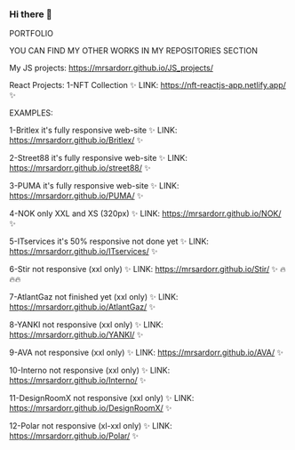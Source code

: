 ### Hi there 👋

PORTFOLIO    

YOU CAN FIND MY OTHER WORKS IN MY REPOSITORIES SECTION

My JS projects: https://mrsardorr.github.io/JS_projects/

React Projects:
1-NFT Collection ✨ LINK: https://nft-reactjs-app.netlify.app/ ✨  

EXAMPLES:

1-Britlex it's fully responsive web-site ✨ LINK: https://mrsardorr.github.io/Britlex/ ✨  

2-Street88 it's fully responsive web-site ✨ LINK: https://mrsardorr.github.io/street88/ ✨  

3-PUMA it's fully responsive web-site ✨ LINK: https://mrsardorr.github.io/PUMA/ ✨

4-NOK only XXL and XS (320px) ✨ LINK: https://mrsardorr.github.io/NOK/ ✨

5-ITservices it's 50% responsive not done yet ✨ LINK: https://mrsardorr.github.io/ITservices/ ✨

6-Stir not responsive (xxl only) ✨ LINK: https://mrsardorr.github.io/Stir/  ✨       🔥🔥🔥

7-AtlantGaz not finished yet (xxl only) ✨ LINK: https://mrsardorr.github.io/AtlantGaz/ ✨

8-YANKI not responsive (xxl only) ✨ LINK: https://mrsardorr.github.io/YANKI/ ✨

9-AVA not responsive (xxl only) ✨ LINK: https://mrsardorr.github.io/AVA/ ✨

10-Interno not responsive (xxl only) ✨ LINK: https://mrsardorr.github.io/Interno/ ✨

11-DesignRoomX not responsive (xxl only) ✨ LINK: https://mrsardorr.github.io/DesignRoomX/ ✨

12-Polar not responsive (xl-xxl only) ✨ LINK: https://mrsardorr.github.io/Polar/ ✨

